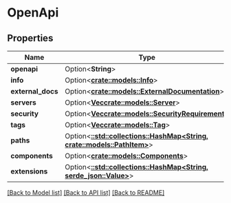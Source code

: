 # OpenApi

## Properties

Name | Type | Description | Notes
------------ | ------------- | ------------- | -------------
**openapi** | Option<**String**> |  | [optional]
**info** | Option<[**crate::models::Info**](Info.md)> |  | [optional]
**external_docs** | Option<[**crate::models::ExternalDocumentation**](ExternalDocumentation.md)> |  | [optional]
**servers** | Option<[**Vec<crate::models::Server>**](Server.md)> |  | [optional]
**security** | Option<[**Vec<crate::models::SecurityRequirement>**](SecurityRequirement.md)> |  | [optional]
**tags** | Option<[**Vec<crate::models::Tag>**](Tag.md)> |  | [optional]
**paths** | Option<[**::std::collections::HashMap<String, crate::models::PathItem>**](PathItem.md)> |  | [optional]
**components** | Option<[**crate::models::Components**](Components.md)> |  | [optional]
**extensions** | Option<[**::std::collections::HashMap<String, serde_json::Value>**](serde_json::Value.md)> |  | [optional]

[[Back to Model list]](../README.md#documentation-for-models) [[Back to API list]](../README.md#documentation-for-api-endpoints) [[Back to README]](../README.md)


